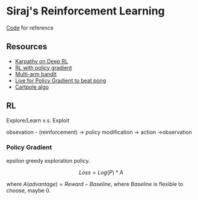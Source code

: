 #  Siraj's Reinforcement Learning

[Code](https://github.com/llSourcell/how_to_win_slot_machines) for reference

## Resources

- [Karpathy on Deep RL](http://karpathy.github.io/2016/05/31/rl/)
- [RL with policy gradient](http://minpy.readthedocs.io/en/latest/tutorial/rl_policy_gradient_tutorial/rl_policy_gradient.html)
- [Multi-arm bandit](https://dataorigami.net/blogs/napkin-folding/79031811-multi-armed-bandits)
- [Live for Policy Gradient to beat pong](https://www.youtube.com/watch?v=PDbXPBwOavc)
- [Cartpole algo](http://kvfrans.com/simple-algoritms-for-solving-cartpole/)

## RL

Explore/Learn v.s. Exploit

obsevation - (reinforcement) -> policy modification -> action ->observation

### Policy Gradient

epsilon greedy exploration policy. 

$$Loss = Log(P) * A$$

where $A(advantage) = Reward - Baseline$, where $Baseline$ is flexible to choose, maybe 0.
